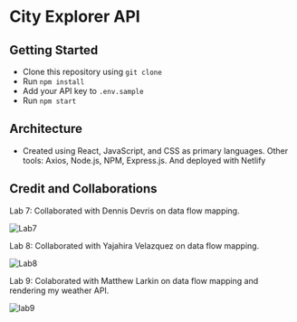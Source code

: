 # City Explorer API

## Getting Started

- Clone this repository using `git clone`
- Run `npm install`
- Add your API key to `.env.sample`
- Run `npm start`

## Architecture

- Created using React, JavaScript, and CSS as primary languages. Other tools: Axios, Node.js, NPM, Express.js. And deployed with Netlify

## Credit and Collaborations

Lab 7: Collaborated with Dennis Devris on data flow mapping.

![Lab7](https://user-images.githubusercontent.com/100111219/175471314-23fbec57-2549-40bd-8d3e-ce4f5567367a.png)

Lab 8: Collaborated with Yajahira Velazquez on data flow mapping.

![Lab8](https://user-images.githubusercontent.com/100111219/175471296-4f80792f-cbcd-409d-a261-84a05cf74288.png)

Lab 9: Colaborated with Matthew Larkin on data flow mapping and rendering my weather API.

![lab9](https://user-images.githubusercontent.com/100111219/175480709-22dca75a-3972-47f8-a011-a3d2f9cce3bf.png)
